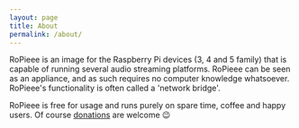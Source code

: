 ```yaml
---
layout: page
title: About
permalink: /about/
---
```


RoPieee is an image for the Raspberry Pi devices (3, 4 and 5 family) that is capable of running several audio streaming platforms. RoPieee can be seen as an appliance, and as such requires no computer knowledge whatsoever. RoPieee's functionality is often called a 'network bridge'.

RoPieee is free for usage and runs purely on spare time, coffee and happy users. 
Of course [donations](/donate) are welcome :wink:
